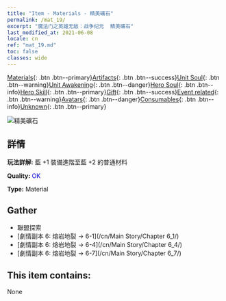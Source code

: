 ```yaml
---
title: "Item - Materials - 精美礦石"
permalink: /mat_19/
excerpt: "魔法门之英雄无敌：战争纪元  精美礦石"
last_modified_at: 2021-06-08
locale: cn
ref: "mat_19.md"
toc: false
classes: wide
---
```

 [Materials](/ItemsCN/){: .btn .btn--primary}[Artifacts](/ItemsCN/Artifacts/){: .btn .btn--success}[Unit Soul](/ItemsCN/UnitSoul/){: .btn .btn--warning}[Unit Awakening](/ItemsCN/UnitAwakening/){: .btn .btn--danger}[Hero Soul](/ItemsCN/HeroSoul/){: .btn .btn--info}[Hero Skill](/ItemsCN/HeroSkill/){: .btn .btn--primary}[Gift](/ItemsCN/Gift/){: .btn .btn--success}[Event related](/ItemsCN/Events/){: .btn .btn--warning}[Avatars](/ItemsCN/Avatars/){: .btn .btn--danger}[Consumables](/ItemsCN/Consumables/){: .btn .btn--info}[Unknown](/ItemsCN/Unknown/){: .btn .btn--primary}

 ![精美礦石](/images/t/i_cailiao_kuangshi1.png)

## 詳情
 **玩法詳解:** 藍 +1 裝備進階至藍 +2 的普通材料

 **Quality:** <span style="color: #0000CD">OK</span>

 **Type:** Material

## Gather

*    聯盟探索 
*    [劇情副本 6: 熔岩地裂 -> 6-1](/cn/Main Story/Chapter 6_1/) 
*    [劇情副本 6: 熔岩地裂 -> 6-4](/cn/Main Story/Chapter 6_4/) 
*    [劇情副本 6: 熔岩地裂 -> 6-7](/cn/Main Story/Chapter 6_7/) 

## This item contains:

  None

